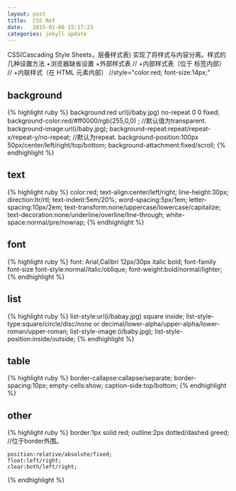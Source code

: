 ```yaml
---
layout: post
title:  CSS Ref
date:   2015-01-08 15:17:23
categories: jekyll update
---
```

CSS(Cascading Style Sheets，层叠样式表) 实现了将样式与内容分离。样式的几种设置方法
  +浏览器缺省设置
  +外部样式表      // <link rel="stylesheet" type="text/css" href="style.css"  />
  +内部样式表（位于 <head> 标签内部）    //<style type="text/css">......</style>
  +内联样式（在 HTML 元素内部）   //style="color:red; font-size:14px;"

<h2>background</h2>
  {% highlight ruby %}
    background:red url(i/baby.jpg) no-repeat 0 0 fixed;
      background-color:red/#ff0000/rgb(255,0,0) ;  //默认值为transparent.
      background-image:url(i/baby.jpg);
      background-repeat:repeat/repeat-x/repeat-y/no-repeat;       //默认为repeat.
      background-position:100px 50px/center/left/right/top/bottom;
      background-attachment:fixed/scroll;
  {% endhighlight %}

<h2>text</h2>
  {% highlight ruby %}
    color:red;
    text-align:center/left/right;
    line-height:30px;
    direction:ltr/rtl;
    text-indent:5em/20%; 
    word-spacing:5px/1em;
    letter-spacing:10px/2em;
    text-transform:none/uppercase/lowercase/capitalize;
    text-decoration:none/underline/overline/line-through;
    white-space:normal/pre/nowrap;
  {% endhighlight %}

<h2>font</h2>
  {% highlight ruby %}
    font: Arial,Calibri 12px/30px italic bold;
    font-family
    font-size
    font-style:normal/italic/oblique;
    font-weight:bold/normal/lighter;
  {% endhighlight %}

<h2>list</h2>
  {% highlight ruby %}
    list-style:url(i/babay.jpg) square inside;
    list-style-type:square/circle/disc/none  or decimal/lower-alpha/upper-alpha/lower-roman/upper-roman;
    list-style-image:(i/baby.jpg);
    list-style-position:inside/outside;
  {% endhighlight %}

<h2>table</h2>
  {% highlight ruby %}
    border-callapse:callapse/separate;
    border-spacing:10px;
    empty-cells:show;
    caption-side:top/bottom;
  {% endhighlight %}

<h2>other</h2>
  {% highlight ruby %}
    border:1px solid  red;
    outline:2px dotted/dashed greed;    //位于border外围。

    position:relative/absolute/fixed;
    float:left/right;
    clear:both/left/right;
  {% endhighlight %}
